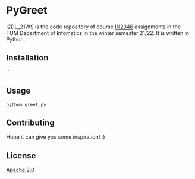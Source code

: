 # PyGreet


I2DL_21WS is the code repository of course [IN2346](https://campus.tum.de/tumonline/WBMODHB.wbShowMHBReadOnly?pKnotenNr=1334293) assignments in the TUM Department of Infomatics in the winter semester 21/22. It is written in Python.

## Installation

``

## Usage

`python greet.py`

## Contributing

Hope it can give you some inspiration! :)

## License

[Apache 2.0](http://www.apache.org/licenses/LICENSE-2.0)